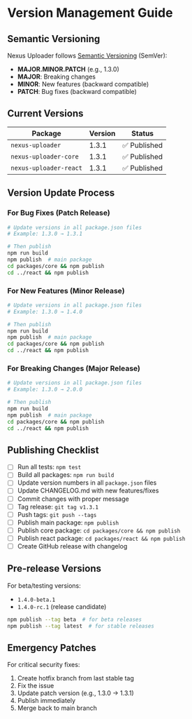 # Version Management Guide

## Semantic Versioning

Nexus Uploader follows [Semantic Versioning](https://semver.org/) (SemVer):

- **MAJOR.MINOR.PATCH** (e.g., 1.3.0)
- **MAJOR**: Breaking changes
- **MINOR**: New features (backward compatible)
- **PATCH**: Bug fixes (backward compatible)

## Current Versions

| Package | Version | Status |
|---------|---------|--------|
| `nexus-uploader` | 1.3.1 | ✅ Published |
| `nexus-uploader-core` | 1.3.1 | ✅ Published |
| `nexus-uploader-react` | 1.3.1 | ✅ Published |

## Version Update Process

### For Bug Fixes (Patch Release)
```bash
# Update versions in all package.json files
# Example: 1.3.0 → 1.3.1

# Then publish
npm run build
npm publish  # main package
cd packages/core && npm publish
cd ../react && npm publish
```

### For New Features (Minor Release)
```bash
# Update versions in all package.json files
# Example: 1.3.0 → 1.4.0

# Then publish
npm run build
npm publish  # main package
cd packages/core && npm publish
cd ../react && npm publish
```

### For Breaking Changes (Major Release)
```bash
# Update versions in all package.json files
# Example: 1.3.0 → 2.0.0

# Then publish
npm run build
npm publish  # main package
cd packages/core && npm publish
cd ../react && npm publish
```

## Publishing Checklist

- [ ] Run all tests: `npm test`
- [ ] Build all packages: `npm run build`
- [ ] Update version numbers in all `package.json` files
- [ ] Update CHANGELOG.md with new features/fixes
- [ ] Commit changes with proper message
- [ ] Tag release: `git tag v1.3.1`
- [ ] Push tags: `git push --tags`
- [ ] Publish main package: `npm publish`
- [ ] Publish core package: `cd packages/core && npm publish`
- [ ] Publish react package: `cd packages/react && npm publish`
- [ ] Create GitHub release with changelog

## Pre-release Versions

For beta/testing versions:
- `1.4.0-beta.1`
- `1.4.0-rc.1` (release candidate)

```bash
npm publish --tag beta  # for beta releases
npm publish --tag latest  # for stable releases
```

## Emergency Patches

For critical security fixes:
1. Create hotfix branch from last stable tag
2. Fix the issue
3. Update patch version (e.g., 1.3.0 → 1.3.1)
4. Publish immediately
5. Merge back to main branch